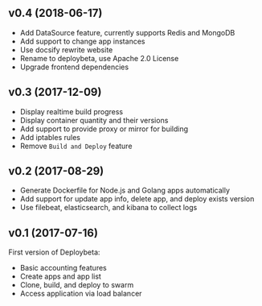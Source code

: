 ## v0.4 (2018-06-17)

- Add DataSource feature, currently supports Redis and MongoDB
- Add support to change app instances
- Use docsify rewrite website
- Rename to deploybeta, use Apache 2.0 License
- Upgrade frontend dependencies

## v0.3 (2017-12-09)

- Display realtime build progress
- Display container quantity and their versions
- Add support to provide proxy or mirror for building
- Add iptables rules
- Remove `Build and Deploy` feature

## v0.2 (2017-08-29)

- Generate Dockerfile for Node.js and Golang apps automatically
- Add support for update app info, delete app, and deploy exists version
- Use filebeat, elasticsearch, and kibana to collect logs

## v0.1 (2017-07-16)

First version of Deploybeta:

- Basic accounting features
- Create apps and app list
- Clone, build, and deploy to swarm
- Access application via load balancer
